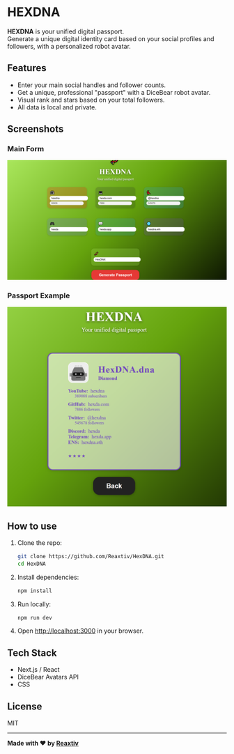 # HEXDNA

**HEXDNA** is your unified digital passport.  
Generate a unique digital identity card based on your social profiles and followers, with a personalized robot avatar.

## Features

- Enter your main social handles and follower counts.
- Get a unique, professional "passport" with a DiceBear robot avatar.
- Visual rank and stars based on your total followers.
- All data is local and private.

## Screenshots

### Main Form

![Main Form](./esta.png)

### Passport Example

![Passport Example](./esta2.png)

## How to use

1. Clone the repo:
   ```sh
   git clone https://github.com/Reaxtiv/HexDNA.git
   cd HexDNA
   ```
2. Install dependencies:
   ```sh
   npm install
   ```
3. Run locally:
   ```sh
   npm run dev
   ```
4. Open [http://localhost:3000](http://localhost:3000) in your browser.

## Tech Stack

- Next.js / React
- DiceBear Avatars API
- CSS

## License

MIT

---

**Made with ❤️ by [Reaxtiv](https://github.com/Reaxtiv)**
